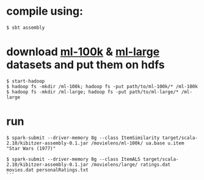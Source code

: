 # compile using:

```
$ sbt assembly
```


# download [ml-100k](https://grouplens.org/datasets/movielens/100k/) & [ml-large](https://github.com/databricks/spark-training/tree/master/data/movielens/large) datasets and put them on hdfs

```
$ start-hadoop
$ hadoop fs -mkdir /ml-100k; hadoop fs -put path/to/ml-100k/* /ml-100k
$ hadoop fs -mkdir /ml-large; hadoop fs -put path/to/ml-large/* /ml-large
```


# run

````
$ spark-submit --driver-memory 8g --class ItemSimilarity target/scala-2.10/kibitzer-assembly-0.1.jar /movielens/ml-100k/ ua.base u.item "Star Wars (1977)"

$ spark-submit --driver-memory 8g --class ItemALS target/scala-2.10/kibitzer-assembly-0.1.jar /movielens/large/ ratings.dat movies.dat personalRatings.txt
```
